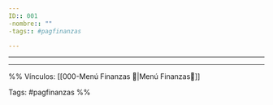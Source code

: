 ```yaml
---
ID:: 001
-nombre:: ""
-tags:: #pagfinanzas 

---
```

___











___
%%
Vínculos:
[[000-Menú Finanzas 📃|Menú Finanzas📃]]

Tags:
#pagfinanzas 
%%